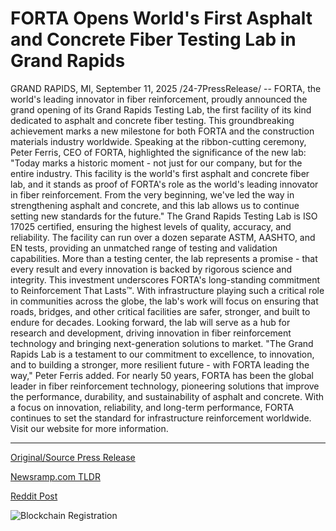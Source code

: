 # FORTA Opens World's First Asphalt and Concrete Fiber Testing Lab in Grand Rapids

GRAND RAPIDS, MI, September 11, 2025 /24-7PressRelease/ -- FORTA, the world's leading innovator in fiber reinforcement, proudly announced the grand opening of its Grand Rapids Testing Lab, the first facility of its kind dedicated to asphalt and concrete fiber testing. This groundbreaking achievement marks a new milestone for both FORTA and the construction materials industry worldwide.  Speaking at the ribbon-cutting ceremony, Peter Ferris, CEO of FORTA, highlighted the significance of the new lab:  "Today marks a historic moment - not just for our company, but for the entire industry. This facility is the world's first asphalt and concrete fiber lab, and it stands as proof of FORTA's role as the world's leading innovator in fiber reinforcement. From the very beginning, we've led the way in strengthening asphalt and concrete, and this lab allows us to continue setting new standards for the future."  The Grand Rapids Testing Lab is ISO 17025 certified, ensuring the highest levels of quality, accuracy, and reliability. The facility can run over a dozen separate ASTM, AASHTO, and EN tests, providing an unmatched range of testing and validation capabilities. More than a testing center, the lab represents a promise - that every result and every innovation is backed by rigorous science and integrity.  This investment underscores FORTA's long-standing commitment to Reinforcement That Lasts™. With infrastructure playing such a critical role in communities across the globe, the lab's work will focus on ensuring that roads, bridges, and other critical facilities are safer, stronger, and built to endure for decades.  Looking forward, the lab will serve as a hub for research and development, driving innovation in fiber reinforcement technology and bringing next-generation solutions to market.  "The Grand Rapids Lab is a testament to our commitment to excellence, to innovation, and to building a stronger, more resilient future - with FORTA leading the way," Peter Ferris added.  For nearly 50 years, FORTA has been the global leader in fiber reinforcement technology, pioneering solutions that improve the performance, durability, and sustainability of asphalt and concrete. With a focus on innovation, reliability, and long-term performance, FORTA continues to set the standard for infrastructure reinforcement worldwide. Visit our website for more information. 

---

[Original/Source Press Release](https://www.24-7pressrelease.com/press-release/526682/forta-opens-worlds-first-asphalt-and-concrete-fiber-testing-lab-in-grand-rapids)
                    

[Newsramp.com TLDR](https://newsramp.com/curated-news/forta-opens-world-s-first-asphalt-concrete-fiber-testing-lab/f593f9714af7a6f57993aa27345c0c7a) 

 



[Reddit Post](https://www.reddit.com/r/newsramp/comments/1ne2e3k/forta_opens_worlds_first_asphalt_concrete_fiber/) 



![Blockchain Registration](https://cdn.newsramp.app/24-7PressRelease/qrcode/259/11/clubVawz.webp)
